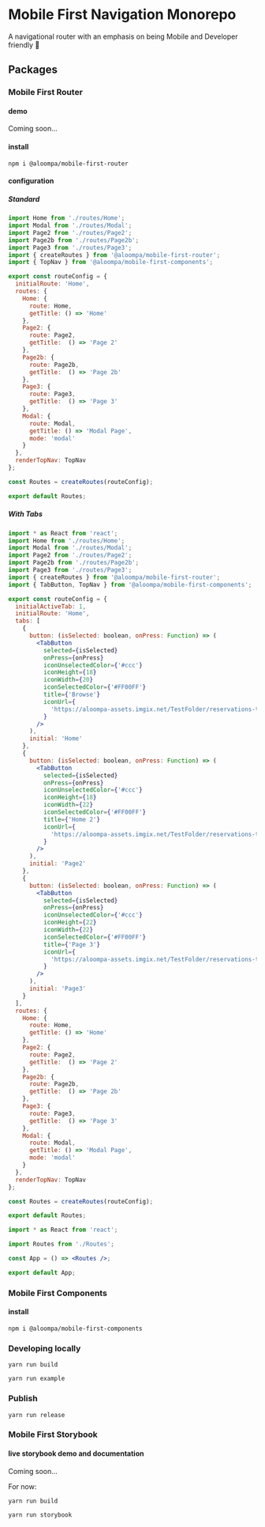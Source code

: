 # Mobile First Navigation Monorepo

A navigational router with an emphasis on being Mobile and Developer friendly 📱

## Packages

### Mobile First Router

#### demo

Coming soon...

#### install

`npm i @aloompa/mobile-first-router`

#### configuration

##### Standard

```Routes.jsx
import Home from './routes/Home';
import Modal from './routes/Modal';
import Page2 from './routes/Page2';
import Page2b from './routes/Page2b';
import Page3 from './routes/Page3';
import { createRoutes } from '@aloompa/mobile-first-router';
import { TopNav } from '@aloompa/mobile-first-components';

export const routeConfig = {
  initialRoute: 'Home',
  routes: {
    Home: {
      route: Home,
      getTitle: () => 'Home'
    },
    Page2: {
      route: Page2,
      getTitle:  () => 'Page 2'
    },
    Page2b: {
      route: Page2b,
      getTitle:  () => 'Page 2b'
    },
    Page3: {
      route: Page3,
      getTitle:  () => 'Page 3'
    },
    Modal: {
      route: Modal,
      getTitle: () => 'Modal Page',
      mode: 'modal'
    }
  },
  renderTopNav: TopNav
};

const Routes = createRoutes(routeConfig);

export default Routes;
```

##### With Tabs

```Routes.jsx
import * as React from 'react';
import Home from './routes/Home';
import Modal from './routes/Modal';
import Page2 from './routes/Page2';
import Page2b from './routes/Page2b';
import Page3 from './routes/Page3';
import { createRoutes } from '@aloompa/mobile-first-router';
import { TabButton, TopNav } from '@aloompa/mobile-first-components';

export const routeConfig = {
  initialActiveTab: 1,
  initialRoute: 'Home',
  tabs: [
    {
      button: (isSelected: boolean, onPress: Function) => (
        <TabButton
          selected={isSelected}
          onPress={onPress}
          iconUnselectedColor={'#ccc'}
          iconHeight={18}
          iconWidth={20}
          iconSelectedColor={'#FF00FF'}
          title={'Browse'}
          iconUrl={
            'https://aloompa-assets.imgix.net/TestFolder/reservations-tab-icon-browse.svg'
          }
        />
      ),
      initial: 'Home'
    },
    {
      button: (isSelected: boolean, onPress: Function) => (
        <TabButton
          selected={isSelected}
          onPress={onPress}
          iconUnselectedColor={'#ccc'}
          iconHeight={18}
          iconWidth={22}
          iconSelectedColor={'#FF00FF'}
          title={'Home 2'}
          iconUrl={
            'https://aloompa-assets.imgix.net/TestFolder/reservations-tab-icon-tickets.svg'
          }
        />
      ),
      initial: 'Page2'
    },
    {
      button: (isSelected: boolean, onPress: Function) => (
        <TabButton
          selected={isSelected}
          onPress={onPress}
          iconUnselectedColor={'#ccc'}
          iconHeight={22}
          iconWidth={22}
          iconSelectedColor={'#FF00FF'}
          title={'Page 3'}
          iconUrl={
            'https://aloompa-assets.imgix.net/TestFolder/reservations-tab-icon-account.svg'
          }
        />
      ),
      initial: 'Page3'
    }
  ],
  routes: {
    Home: {
      route: Home,
      getTitle: () => 'Home'
    },
    Page2: {
      route: Page2,
      getTitle:  () => 'Page 2'
    },
    Page2b: {
      route: Page2b,
      getTitle:  () => 'Page 2b'
    },
    Page3: {
      route: Page3,
      getTitle:  () => 'Page 3'
    },
    Modal: {
      route: Modal,
      getTitle: () => 'Modal Page',
      mode: 'modal'
    }
  },
  renderTopNav: TopNav
};

const Routes = createRoutes(routeConfig);

export default Routes;
```

```App.jsx
import * as React from 'react';

import Routes from './Routes';

const App = () => <Routes />;

export default App;
```

### Mobile First Components

#### install

`npm i @aloompa/mobile-first-components`

### Developing locally

`yarn run build`

`yarn run example`

### Publish

`yarn run release`

### Mobile First Storybook

#### live storybook demo and documentation

Coming soon...

For now: 

`yarn run build`

`yarn run storybook`

